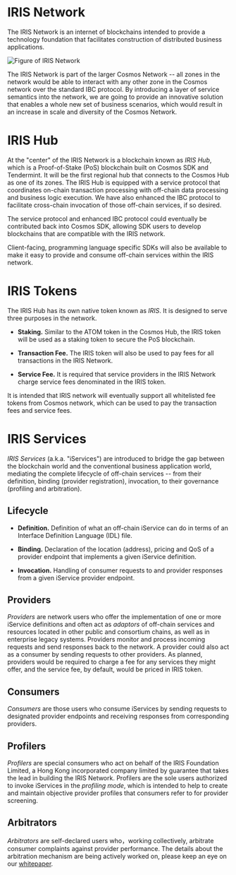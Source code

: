 # IRIS Network

The IRIS Network is an internet of blockchains intended to provide a technology foundation that facilitates construction of distributed business applications.

![Figure of IRIS Network](https://github.com/irisnet/irisnet/blob/master/images/chap2-1.png?raw=true)

The IRIS Network is part of the larger Cosmos Network -- all zones in the network would be able to interact with any other zone in the Cosmos network over the standard IBC protocol.  By introducing a layer of service semantics into the network, we are going to provide an innovative solution that enables a whole new set of business scenarios, which would result in an increase in scale and diversity of the Cosmos Network.

# IRIS Hub

At the "center" of the IRIS Network is a blockchain known as *IRIS Hub*, which is a Proof-of-Stake (PoS) blockchain built on Cosmos SDK and Tendermint.  It will be the first regional hub that connects to the Cosmos Hub as one of its zones.  The IRIS Hub is equipped with a service protocol that coordinates on-chain transaction processing with off-chain data processing and business logic execution. We have also enhanced the IBC protocol to facilitate cross-chain invocation of those off-chain services, if so desired.

The service protocol and enhanced IBC protocol could eventually be contributed back into Cosmos SDK, allowing SDK users to develop blockchains that are compatible with the IRIS network.

Client-facing, programming language specific SDKs will also be available to make it easy to provide and consume off-chain services within the IRIS network.

# IRIS Tokens

The IRIS Hub has its own native token known as *IRIS*.  It is designed to serve three purposes in the network.

* **Staking.**  Similar to the ATOM token in the Cosmos Hub, the IRIS token will be used as a staking token to secure the PoS blockchain.

* **Transaction Fee.**  The IRIS token will also be used to pay fees for all transactions in the IRIS Network.

* **Service Fee.**  It is required that service providers in the IRIS Network charge service fees denominated in the IRIS token.

It is intended that IRIS network will eventually support all whitelisted fee tokens from Cosmos network, which can be used to pay the transaction fees and service fees.

# IRIS Services

*IRIS Services* (a.k.a. "iServices") are introduced to bridge the gap between the blockchain world and the conventional business application world, mediating the complete lifecycle of off-chain services -- from their definition, binding (provider registration), invocation, to their governance (profiling and arbitration).

## Lifecycle

* **Definition.** Definition of what an off-chain iService can do in terms of an Interface Definition Language (IDL) file.

* **Binding.** Declaration of the location (address), pricing and QoS of a provider endpoint that implements a given iService definition.

* **Invocation.** Handling of consumer requests to and provider responses from a given iService provider endpoint.

## Providers
*Providers* are network users who offer the implementation of one or more iService definitions and often act as *adaptors* of off-chain services and resources located in other public and consortium chains, as well as in enterprise legacy systems.  Providers monitor and process incoming requests and send responses back to the network.  A provider could also act as a consumer by sending requests to other providers.  As planned, providers would be required to charge a fee for any services they might offer, and the service fee, by default, would be priced in IRIS token.

## Consumers
*Consumers* are those users who consume iServices by sending requests to designated provider endpoints and receiving responses from corresponding providers.

## Profilers
*Profilers* are special consumers who act on behalf of the IRIS Foundation Limited, a Hong Kong incorporated company limited by guarantee that takes the lead in building the IRIS Network.  Profilers are the sole users authorized to invoke iServices in the *profiling mode*, which is intended to help to create and maintain objective provider profiles that consumers refer to for provider screening.

## Arbitrators
*Arbitrators* are self-declared users who，working collectively, arbitrate consumer complaints against provider performance.  The details about the arbitration mechanism are being actively worked on, please keep an eye on our [whitepaper](../resources/whitepaper-en.md).

